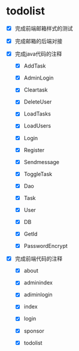 # todolist

* [x] 完成前端邮箱样式的测试

* [x] 完成邮箱的后端对接

* [x] 完成java代码的注释
  * [x] AddTask
  * [x] AdminLogin
  * [x] Cleartask
  * [x] DeleteUser
  * [x] LoadTasks
  * [x] LoadUsers
  * [x] Login
  * [x] Register
  * [x] Sendmessage
  * [x] ToggleTask
  * [x] Dao
  * [x] Task
  * [x] User
  * [x] DB
  * [x] GetId
  * [x] PasswordEncrypt

  

* [x] 完成前端代码的注释
  * [x] about
  * [x] adminindex
  * [x] adiminlogin
  * [x] index
  * [x] login
  * [x] sponsor
  * [x] todolist




